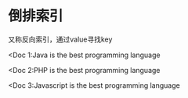# 倒排索引
又称反向索引，通过value寻找key

<Doc 1:Java is the best programming language

<Doc 2:PHP is the best programming language

<Doc 3:Javascript is the best programming language
